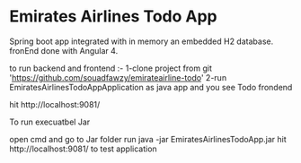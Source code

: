 # Emirates Airlines Todo App
Spring boot app integrated with in memory an embedded H2 database.
fronEnd done with Angular 4.

to run backend and frontend :-
1-clone project from git 'https://github.com/souadfawzy/emirateairline-todo'
2-run EmiratesAirlinesTodoAppApplication as java app and you see Todo frondend

hit http://localhost:9081/

To run execuatbel Jar 

open cmd and go to Jar folder
run java -jar EmiratesAirlinesTodoApp.jar
hit http://localhost:9081/ to test application


